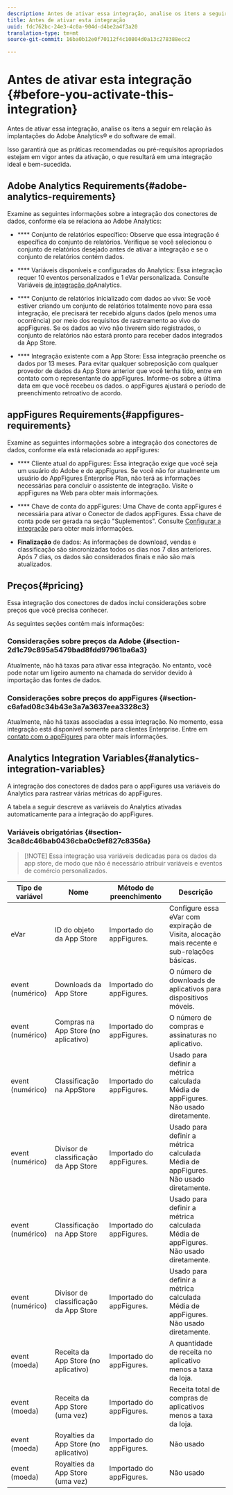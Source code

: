 ```yaml
---
description: Antes de ativar essa integração, analise os itens a seguir em relação às implantações do Adobe Analytics® e do software de email.
title: Antes de ativar esta integração
uuid: fdc762bc-24e3-4c0a-904d-d4be2a4f3a20
translation-type: tm+mt
source-git-commit: 16ba0b12e0f70112f4c10804d0a13c278388ecc2

---
```



# Antes de ativar esta integração {#before-you-activate-this-integration}

Antes de ativar essa integração, analise os itens a seguir em relação às implantações do Adobe Analytics® e do software de email.

Isso garantirá que as práticas recomendadas ou pré-requisitos apropriados estejam em vigor antes da ativação, o que resultará em uma integração ideal e bem-sucedida.

## Adobe Analytics Requirements{#adobe-analytics-requirements}

Examine as seguintes informações sobre a integração dos conectores de dados, conforme ela se relaciona ao Adobe Analytics:

* **** Conjunto de relatórios específico: Observe que essa integração é específica do conjunto de relatórios. Verifique se você selecionou o conjunto de relatórios desejado antes de ativar a integração e se o conjunto de relatórios contém dados.
* **** Variáveis disponíveis e configuradas do Analytics: Essa integração requer 10 eventos personalizados e 1 eVar personalizada. Consulte Variáveis [de integração do](appfigures-before-activation.md#analytics-integration-variables)Analytics.

* **** Conjunto de relatórios inicializado com dados ao vivo: Se você estiver criando um conjunto de relatórios totalmente novo para essa integração, ele precisará ter recebido alguns dados (pelo menos uma ocorrência) por meio dos requisitos de rastreamento ao vivo do appFigures. Se os dados ao vivo não tiverem sido registrados, o conjunto de relatórios não estará pronto para receber dados integrados da App Store.

* **** Integração existente com a App Store: Essa integração preenche os dados por 13 meses. Para evitar qualquer sobreposição com qualquer provedor de dados da App Store anterior que você tenha tido, entre em contato com o representante do appFigures. Informe-os sobre a última data em que você recebeu os dados. o appFigures ajustará o período de preenchimento retroativo de acordo.

## appFigures Requirements{#appfigures-requirements}

Examine as seguintes informações sobre a integração dos conectores de dados, conforme ela está relacionada ao appFigures:

* **** Cliente atual do appFigures: Essa integração exige que você seja um usuário do Adobe e do appFigures. Se você não for atualmente um usuário do AppFigures Enterprise Plan, não terá as informações necessárias para concluir o assistente de integração. Visite o appFigures na Web para obter mais informações.
* **** Chave de conta do appFigures: Uma Chave de conta appFigures é necessária para ativar o Conector de dados appFigures. Essa chave de conta pode ser gerada na seção "Suplementos". Consulte [Configurar a integração](../appfigures-overview/t-appfigures-integration.md) para obter mais informações.

* **Finalização** de dados: As informações de download, vendas e classificação são sincronizadas todos os dias nos 7 dias anteriores. Após 7 dias, os dados são considerados finais e não são mais atualizados.

## Preços{#pricing}

Essa integração dos conectores de dados inclui considerações sobre preços que você precisa conhecer.

As seguintes seções contêm mais informações:

### Considerações sobre preços da Adobe {#section-2d1c79c895a5479bad8fdd97961ba6a3}

Atualmente, não há taxas para ativar essa integração. No entanto, você pode notar um ligeiro aumento na chamada do servidor devido à importação das fontes de dados.

### Considerações sobre preços do appFigures {#section-c6afad08c34b43e3a7a3637eea3328c3}

Atualmente, não há taxas associadas a essa integração. No momento, essa integração está disponível somente para clientes Enterprise. Entre em [contato com o appFigures](https://appfigures.com/support/contact) para obter mais informações.

## Analytics Integration Variables{#analytics-integration-variables}

A integração dos conectores de dados para o appFigures usa variáveis do Analytics para rastrear várias métricas do appFigures.

A tabela a seguir descreve as variáveis do Analytics ativadas automaticamente para a integração do appFigures.

### Variáveis obrigatórias {#section-3ca8dc46bab0436cba0c9ef827c8356a}

> [!NOTE] Essa integração usa variáveis dedicadas para os dados da app store, de modo que não é necessário atribuir variáveis e eventos de comércio personalizados.

| Tipo de variável | Nome | Método de preenchimento | Descrição |
|---|---|---|---|
| eVar | ID do objeto da App Store | Importado do appFigures. | Configure essa eVar com expiração de Visita, alocação mais recente e sub-relações básicas. |
| event (numérico) | Downloads da App Store | Importado do appFigures. | O número de downloads de aplicativos para dispositivos móveis. |
| event (numérico) | Compras na App Store (no aplicativo) | Importado do appFigures. | O número de compras e assinaturas no aplicativo. |
| event (numérico) | Classificação na AppStore | Importado do appFigures. | Usado para definir a métrica calculada Média de appFigures. Não usado diretamente. |
| event (numérico) | Divisor de classificação da App Store | Importado do appFigures. | Usado para definir a métrica calculada Média de appFigures. Não usado diretamente. |
| event (numérico) | Classificação na App Store | Importado do appFigures. | Usado para definir a métrica calculada Média de appFigures. Não usado diretamente. |
| event (numérico) | Divisor de classificação da App Store | Importado do appFigures. | Usado para definir a métrica calculada Média de appFigures. Não usado diretamente. |
| event (moeda) | Receita da App Store (no aplicativo) | Importado do appFigures. | A quantidade de receita no aplicativo menos a taxa da loja. |
| event (moeda) | Receita da App Store (uma vez) | Importado do appFigures. | Receita total de compras de aplicativos menos a taxa da loja. |
| event (moeda) | Royalties da App Store (no aplicativo) | Importado do appFigures. | Não usado |
| event (moeda) | Royalties da App Store (uma vez) | Importado do appFigures. | Não usado |
